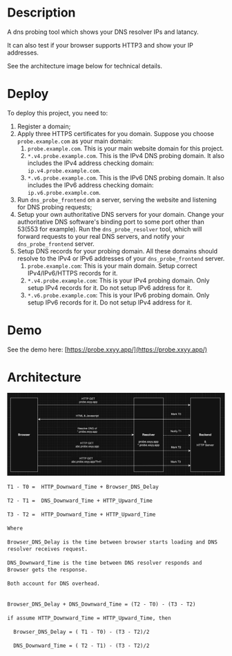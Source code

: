 # Description
A dns probing tool which shows your DNS resolver IPs and latancy.

It can also test if your browser supports HTTP3 and show your IP addresses.

See the architecture image below for technical details.

# Deploy
To deploy this project, you need to:
1) Register a domain;
2) Apply three HTTPS certificates for you domain. Suppose you choose `probe.example.com` as your main domain:
   1) `probe.example.com`. This is your main website domain for this project.
   2) `*.v4.probe.example.com`. This is the IPv4 DNS probing domain. It also includes the IPv4 address checking domain: `ip.v4.probe.example.com`.
   3) `*.v6.probe.example.com`. This is the IPv6 DNS probing domain. It also includes the IPv6 address checking domain: `ip.v6.probe.example.com`.
4) Run `dns_probe_frontend` on a server, serving the website and listening for DNS probing requests;
5) Setup your own authoritative DNS servers for your domain. Change your authoritative DNS software's binding port to some port other than 53(553 for example). Run the `dns_probe_resolver` tool, which will forward requests to your real DNS servers, and notify your `dns_probe_frontend` server.
6) Setup DNS records for your probing domain. All these domains should resolve to the IPv4 or IPv6 addresses of your `dns_probe_frontend` server.
   1) `probe.example.com`: This is your main domain. Setup correct IPv4/IPv6/HTTPS records for it.
   2) `*.v4.probe.example.com`: This is your IPv4 probing domain. Only setup IPv4 records for it. Do not setup IPv6 address for it.
   3) `*.v6.probe.example.com`: This is your IPv6 probing domain. Only setup IPv6 records for it. Do not setup IPv4 address for it.

# Demo
See the demo here: [https://probe.xxyy.app/](https://probe.xxyy.app/)

# Architecture
![The architecture image](scheme.jpg)

```
T1 - T0 =  HTTP_Downward_Time + Browser_DNS_Delay

T2 - T1 =  DNS_Downward_Time + HTTP_Upward_Time

T3 - T2 =  HTTP_Downward_Time + HTTP_Upward_Time

Where

Browser_DNS_Delay is the time between browser starts loading and DNS resolver receives request.

DNS_Downward_Time is the time between DNS resolver responds and Browser gets the response.

Both account for DNS overhead.


Browser_DNS_Delay + DNS_Downward_Time = (T2 - T0) - (T3 - T2)

if assume HTTP_Downward_Time = HTTP_Upward_Time, then

  Browser_DNS_Delay = ( T1 - T0) - (T3 - T2)/2

  DNS_Downward_Time = ( T2 - T1) - (T3 - T2)/2
```
